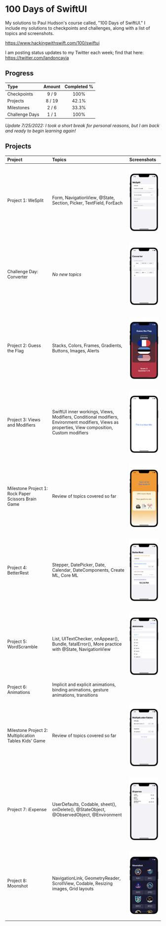 # 100 Days of SwiftUI
My solutions to Paul Hudson's course called, "100 Days of SwiftUI." I include my solutions to checkpoints and challenges, along with a list of topics and screenshots.

https://www.hackingwithswift.com/100/swiftui

I am posting status updates to my Twitter each week; find that here: https://twitter.com/landoncayia

## Progress
| Type           | Amount | Completed % |
| :---           | :---:  |    :---:    |
| Checkpoints    | 9 /  9 |    100%     |
| Projects       | 8 / 19 |   42.1%     |
| Milestones     | 2 /  6 |   33.3%     |
| Challenge Days | 1 /  1 |    100%     |

*Update 7/25/2022: I took a short break for personal reasons, but I am back and ready to begin learning again!*

## Projects

| Project | Topics | Screenshots |
| :-- | :-- | :-- |
| Project 1: WeSplit | Form, NavigationView, @State, Section, Picker, TextField, ForEach | <p float="left"> <img src="01-WeSplit/screenshots/wesplit-challenge01.png" alt="WeSplit Picture" width="150"> </p> |
| Challenge Day: Converter | *No new topics* | <p float="left"> <img src="02-Converter/screenshots/converter01.png" alt="Converter Base Picture 1" width="150"> </p> |
| Project 2: Guess the Flag | Stacks, Colors, Frames, Gradients, Buttons, Images, Alerts | <p float="left"> <img src="03-GuessTheFlag/screenshots/guesstheflag-challenge01.png" alt="Guess the Flag Picture" width="150"> </p> |
| Project 3: Views and Modifiers | SwiftUI inner workings, Views, Modifiers, Conditional modifiers, Environment modifiers, Views as properties, View composition, Custom modifiers | <p float="left"> <img src="04-ViewsAndModifiers/screenshots/viewmod-challenge03.png" alt="Views and Modifiers Challenge Picture 3" width="150"> </p> |
| Milestone Project 1: Rock Paper Scissors Brain Game | Review of topics covered so far | <p float="left"> <img src="05-RockPaperScissors/screenshots/rockpaperscissors-mod01.png" alt="Rock Paper Scissors Picture 1" width="150"> </p> |
| Project 4: BetterRest | Stepper, DatePicker, Date, Calendar, DateComponents, Create ML, Core ML | <p float="left"> <img src="06-BetterRest/screenshots/betterrest-challenge02.png" alt="Better Rest Picture" width="150"> </p> |
| Project 5: WordScramble | List, UITextChecker, onAppear(), Bundle, fatalError(), More practice with @State, NavigationView | <p float="left"> <img src="07-WordScramble/screenshots/wordscramble-challenge01.png" alt="Word Scramble Picture" width="150"> </p> |
| Project 6: Animations | Implicit and explicit animations, binding animations, gesture animations, transitions | |
| Milestone Project 2: Multiplication Tables Kids' Game | Review of topics covered so far | <p float="left"> <img src="09-MultiplicationTables/screenshots/multiplicationtables01.png" alt="Multiplication Tables Picture" width="150"> </p> |
| Project 7: iExpense | UserDefaults, Codable, sheet(), onDelete(), @StateObject, @ObservedObject, @Environment | <p float="left"> <img src="10-iExpense/screenshots/iexpense01.png" alt="iExpense Picture" width="150"> </p> |
| Project 8: Moonshot | NavigationLink, GeometryReader, ScrollView, Codable, Resizing images, Grid layouts | <p float="left"> <img src="11-Moonshot/screenshots/moonshot01.png" alt="Moonshot Picture" width="150"> </p> |
